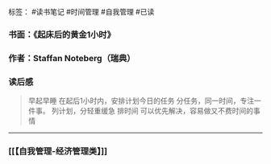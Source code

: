 标签： #读书笔记 #时间管理 #自我管理  #已读

### 书面：《起床后的黄金1小时》
### 作者：Staffan Noteberg（瑞典）
### 读后感
> 早起早睡
> 在起后1小时内，安排计划今日的任务
> 分任务，同一时间，专注一件事。
> 列计划，分轻重缓急
> 排时间
> 可以优先解决，容易做又不费时间的事情


---
### [[【自我管理-经济管理类】]]